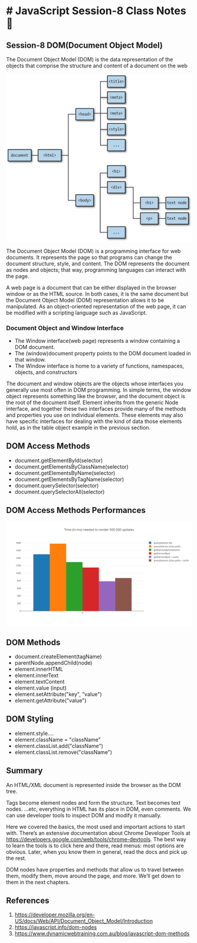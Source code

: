 # # JavaScript Session-8 Class Notes :rocket:

## Session-8 DOM(Document Object Model)

The Document Object Model (DOM) is the data representation of the objects that comprise the structure and content of a document on the web

![JavaScript DOM Tree](./img/dom_tree.png)

The Document Object Model (DOM) is a programming interface for web documents. It represents the page so that programs can change the document structure, style, and content. The DOM represents the document as nodes and objects; that way, programming languages can interact with the page.

A web page is a document that can be either displayed in the browser window or as the HTML source. In both cases, it is the same document but the Document Object Model (DOM) representation allows it to be manipulated. As an object-oriented representation of the web page, it can be modified with a scripting language such as JavaScript.

### Document Object and Window Interface 
- The Window interface(web page) represents a window containing a DOM document.
- The (window)document property points to the DOM document loaded in that window.
- The Window interface is home to a variety of functions, namespaces, objects, and constructors

The document and window objects are the objects whose interfaces you generally use most often in DOM programming. In simple terms, the window object represents something like the browser, and the document object is the root of the document itself. Element inherits from the generic Node interface, and together these two interfaces provide many of the methods and properties you use on individual elements. These elements may also have specific interfaces for dealing with the kind of data those elements hold, as in the table object example in the previous section.

## DOM Access Methods

- document.getElementById(selector)
- document.getElementsByClassName(selector)
- document.getElementsByName(selector)
- document.getElementsByTagName(selector)
- document.querySelector(selector)
- document.querySelectorAll(selector)

## DOM Access Methods Performances
![JavaScript DOM Access Methods](./img/dom_selectors.png)


## DOM Methods

- document.createElement(tagName)
- parentNode.appendChild(node)
- element.innerHTML
- element.innerText
- element.textContent
- element.value (input)
- element.setAttribute("key", "value")
- element.getAttribute("value")


## DOM Styling

- element.style....
- element.className = "className"
- element.classList.add("className")
- element.classList.remove("className")

## Summary
An HTML/XML document is represented inside the browser as the DOM tree.

Tags become element nodes and form the structure.
Text becomes text nodes.
…etc, everything in HTML has its place in DOM, even comments.
We can use developer tools to inspect DOM and modify it manually.

Here we covered the basics, the most used and important actions to start with. There’s an extensive documentation about Chrome Developer Tools at https://developers.google.com/web/tools/chrome-devtools. The best way to learn the tools is to click here and there, read menus: most options are obvious. Later, when you know them in general, read the docs and pick up the rest.

DOM nodes have properties and methods that allow us to travel between them, modify them, move around the page, and more. We’ll get down to them in the next chapters.

## References

1. https://developer.mozilla.org/en-US/docs/Web/API/Document_Object_Model/Introduction
2. https://javascript.info/dom-nodes
3. https://www.dynamicwebtraining.com.au/blog/javascript-dom-methods

